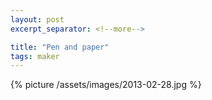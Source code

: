 ```yaml
---
layout: post
excerpt_separator: <!--more-->

title: "Pen and paper"
tags: maker
---
```


{% picture /assets/images/2013-02-28.jpg %}
<!--more-->